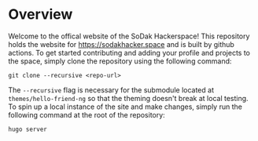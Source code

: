 # Overview
Welcome to the offical website of the SoDak Hackerspace! This repository holds the website for https://sodakhacker.space and is built by github actions. To get started contributing and adding your profile and projects to the space, simply clone the repository using the following command:

`git clone --recursive <repo-url>`

The `--recursive` flag is necessary for the submodule located at `themes/hello-friend-ng` so that the theming doesn't break at local testing. To spin up a local instance of the site and make changes, simply run the following command at the root of the repository:

`hugo server` 
